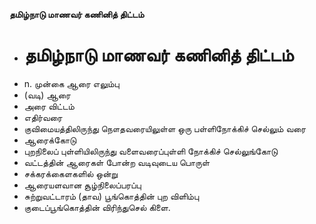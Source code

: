 **தமிழ்நாடு மாணவர் கணினித் திட்டம்**
- # தமிழ்நாடு மாணவர் கணினித் திட்டம்
- n. முன்கை ஆரை எலும்பு
- (வடி) ஆரை
- அரை விட்டம்
- எதிர்வரை
- குவிமையத்திலிருந்து நௌதவரையிலுள்ள ஒரு பள்ளிநோக்கிச் செல்லும் வரை
- ஆரைக்கோடு
- புறநிலைப் புள்ளியிலிருந்து வளைவரைப்புள்ளி நோக்கிச் செல்லுங்கோடு
- வட்டத்தின் ஆரைகள் போன்ற வடிவுடைய பொருள்
- சக்கரக்கைளகளில் ஒன்று
- ஆரையளவான சூழ்நிலைப்பரப்பு
- சுற்றுவட்டாரம் (தாவ) பூங்கொத்தின் புற விளிம்பு
- குடைப்பூங்கொத்தின் விரிந்துசெல் கிளை.

